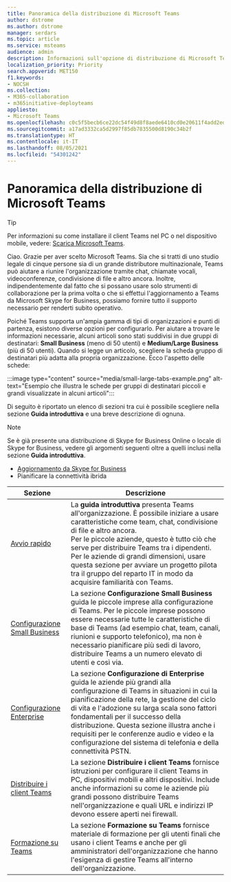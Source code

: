 ```yaml
---
title: Panoramica della distribuzione di Microsoft Teams
author: dstrome
ms.author: dstrome
manager: serdars
ms.topic: article
ms.service: msteams
audience: admin
description: Informazioni sull'opzione di distribuzione di Microsoft Teams più appropriata.
localization_priority: Priority
search.appverid: MET150
f1.keywords:
- NOCSH
ms.collection:
- M365-collaboration
- m365initiative-deployteams
appliesto:
- Microsoft Teams
ms.openlocfilehash: c0c5f5becb6ce22dc54f49d8f8aede6410cd0e20611f4add2ede192c4fd3cb65
ms.sourcegitcommit: a17ad3332ca5d2997f85db7835500d8190c34b2f
ms.translationtype: HT
ms.contentlocale: it-IT
ms.lasthandoff: 08/05/2021
ms.locfileid: "54301242"
---
```

# <a name="microsoft-teams-deployment-overview"></a>Panoramica della distribuzione di Microsoft Teams

> [!TIP]
> Per informazioni su come installare il client Teams nel PC o nel dispositivo mobile, vedere: [Scarica Microsoft Teams](https://www.microsoft.com/microsoft-teams/download-app).

Ciao. Grazie per aver scelto Microsoft Teams. Sia che si tratti di uno studio legale di cinque persone sia di un grande distributore multinazionale, Teams può aiutare a riunire l'organizzazione tramite chat, chiamate vocali, videoconferenze, condivisione di file e altro ancora. Inoltre, indipendentemente dal fatto che si possano usare solo strumenti di collaborazione per la prima volta o che si effettui l'aggiornamento a Teams da Microsoft Skype for Business, possiamo fornire tutto il supporto necessario per renderti subito operativo.

Poiché Teams supporta un'ampia gamma di tipi di organizzazioni e punti di partenza, esistono diverse opzioni per configurarlo. Per aiutare a trovare le informazioni necessarie, alcuni articoli sono stati suddivisi in due gruppi di destinatari: **Small Business** (meno di 50 utenti) e **Medium/Large Business** (più di 50 utenti). Quando si legge un articolo, scegliere la scheda gruppo di destinatari più adatta alla propria organizzazione. Ecco l'aspetto delle schede:

:::image type="content" source="media/small-large-tabs-example.png" alt-text="Esempio che illustra le schede per gruppi di destinatari piccoli e grandi visualizzate in alcuni articoli":::

Di seguito è riportato un elenco di sezioni tra cui è possibile scegliere nella sezione **Guida introduttiva** e una breve descrizione di ognuna.

> [!NOTE]
> Se è già presente una distribuzione di Skype for Business Online o locale di Skype for Business, vedere gli argomenti seguenti oltre a quelli inclusi nella sezione **Guida introduttiva**.
>
> - [Aggiornamento da Skype for Business](upgrade-start-here.md)
> - Pianificare la connettività ibrida

|Sezione  |Descrizione  |
|---------|---------|
|[Avvio rapido](get-started-with-teams-quick-start.md)     | La **guida introduttiva** presenta Teams all'organizzazione. È possibile iniziare a usare caratteristiche come team, chat, condivisione di file e altro ancora. <br>Per le piccole aziende, questo è tutto ciò che serve per distribuire Teams tra i dipendenti. <br>Per le aziende di grandi dimensioni, usare questa sezione per avviare un progetto pilota tra il gruppo del reparto IT in modo da acquisire familiarità con Teams.        |
|[Configurazione Small Business](deploy-small-business.md)| La sezione **Configurazione Small Business** guida le piccole imprese alla configurazione di Teams. Per le piccole imprese possono essere necessarie tutte le caratteristiche di base di Teams (ad esempio chat, team, canali, riunioni e supporto telefonico), ma non è necessario pianificare più sedi di lavoro, distribuire Teams a un numero elevato di utenti e così via.
|[Configurazione Enterprise](deploy-enterprise-overview.md)     | La sezione **Configurazione di Enterprise** guida le aziende più grandi alla configurazione di Teams in situazioni in cui la pianificazione della rete, la gestione del ciclo di vita e l'adozione su larga scala sono fattori fondamentali per il successo della distribuzione. Questa sezione illustra anche i requisiti per le conferenze audio e video e la configurazione del sistema di telefonia e della connettività PSTN.         |
|[Distribuire i client Teams](get-clients.md)     | La sezione **Distribuire i client Teams** fornisce istruzioni per configurare il client Teams in PC, dispositivi mobili e altri dispositivi. Include anche informazioni su come le aziende più grandi possono distribuire Teams nell'organizzazione e quali URL e indirizzi IP devono essere aperti nei firewall.       |
|[Formazione su Teams](training-microsoft-teams-landing-page.md)     | La sezione **Formazione su Teams** fornisce materiale di formazione per gli utenti finali che usano i client Teams e anche per gli amministratori dell'organizzazione che hanno l'esigenza di gestire Teams all'interno dell'organizzazione.        |
